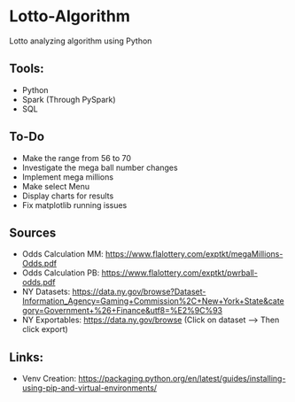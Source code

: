 # Lotto-Algorithm
Lotto analyzing algorithm using Python

## Tools:
- Python 
- Spark (Through PySpark)
- SQL

## To-Do
- Make the range from 56 to 70
- Investigate the mega ball number changes
- Implement mega millions
- Make select Menu
- Display charts for results
- Fix matplotlib running issues

## Sources
- Odds Calculation MM: https://www.flalottery.com/exptkt/megaMillions-Odds.pdf
- Odds Calculation PB: https://www.flalottery.com/exptkt/pwrball-odds.pdf
- NY Datasets: https://data.ny.gov/browse?Dataset-Information_Agency=Gaming+Commission%2C+New+York+State&category=Government+%26+Finance&utf8=%E2%9C%93
- NY Exportables: https://data.ny.gov/browse (Click on dataset --> Then click export)

## Links:
- Venv Creation: https://packaging.python.org/en/latest/guides/installing-using-pip-and-virtual-environments/
